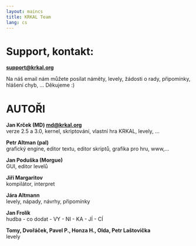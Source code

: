 ```yaml
---
layout: maincs
title: KRKAL Team
lang: cs
---
```


# Support, kontakt:

**support@krkal.org**

Na náš email nám můžete posílat náměty, levely, žádosti o rady, 
připomínky, hlášení chyb, ... Děkujeme :)

# AUTOŘI

**Jan Krček (MD) md@krkal.org**  
verze 2.5 a 3.0, kernel, skriptování, vlastní hra KRKAL, levely, ... 

**Petr Altman (pal)**  
grafický engine, editor textu, editor skriptů, grafika pro hru, www,... 

**Jan Poduška (Morgue)**  
GUI, editor levelů 

**Jiří Margaritov**  
kompilátor, interpret 

**Jára Altmann**  
levely, nápady, návrhy, připomínky 

**Jan Frolík**  
hudba - co dodat - VY - NI - KA - JÍ - CÍ 

**Tomy, Dvořáček, Pavel P., Honza H., Olda, Petr Laštovička**  
levely

